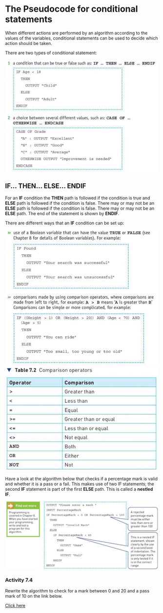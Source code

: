 # The Pseudocode for conditional statements
When different actions are performed by an algorithm according to the values of the variables, conditional statements can be used to decide which action should be taken.

There are two types of conditional statement:

<div align="center">
  <img src="https://github.com/DeniCastro/CompSciAEA/blob/ProgramDevelopmentCycle/Conditional%20Statements.jpg?raw=true" alt="Conditional Statements" width="500"> 
</div> 

## IF... THEN... ELSE... ENDIF  

For an **IF** condition the **THEN** path is followed if the condition is true and **ELSE** path is followed if the condition is false. There may or may not be an **ELSE** path is followed if the condition is false. There may or may not be an **ELSE** path. The end of the statement is shown by **ENDIF**.  

There are different ways that an **IF** condition can be set up:  


<div align="center">
  <img src="https://github.com/DeniCastro/CompSciAEA/blob/ProgramDevelopmentCycle/IF%20condition%20Set%20Up.jpg" alt="Conditional Statements" width="500"> 
</div>


  
<div align="center">
  <img src="https://github.com/DeniCastro/CompSciAEA/blob/ProgramDevelopmentCycle/Table%207.2%20Comparison%20operators.jpg" alt="Table 7.2 Comparison Operators" width="500"> 
</div>  

Have a look at the algorithm below that checks if a percentage mark is valid and whether it is a pass or a fail. This makes use of two IF statements; the second **IF** statement is part of the first **ELSE** path. This is called a **nestled IF**.

  
<div align="center">
  <img src="https://github.com/DeniCastro/CompSciAEA/blob/ProgramDevelopmentCycle/Pass%20or%20Fail%20algorithm.jpg" alt="Pass or Fail algorithm" width="500"> 
</div>  
  
### Activity 7.4
Rewrite the algorithm to check for a mark between 0 and 20 and a pass mark of 10 on the link below.


[Click here](https://pseudoeditor.com/app/)
  
